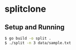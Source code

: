 # splitclone

## Setup and Running

```bash
$ go build -o split .
$ ./split -n 3 data/sample.txt
```
